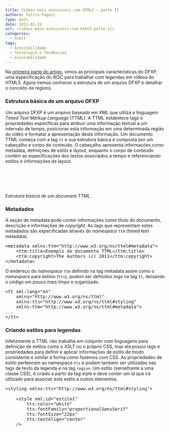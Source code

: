 ```yaml
---
title: Vídeos mais acessíveis com HTML5 – parte II
authors: Talita Pagani
type: post
date: 2011-03-15
url: /videos-mais-acessiveis-com-html5-parte-ii/
categories:
  - html5
tags:
  - Acessibilidade
  - Tecnologia e Tendências
  - acessibilidade
---
```


Na [primeira parte do artigo][1], vimos as principais características do DFXP, uma especificação do W3C para trabalhar com legendas em vídeos do HTML5. Agora iremos conhecer a estrutura de um arquivo DFXP e detalhar o conceito de regions.

### Estrutura básica de um arquivo DFXP

Um arquivo DFXP é um arquivo baseado em XML que utiliza a linguagem _Timed Text Markup Language_ (TTML). A TTML estabelece tags e propriedades específicas para atribuir uma informação textual a um intervalo de tempo, posicionar esta informação em uma determinada região do vídeo e formatar a apresentação desta informação. Um documento TTML começa com a tag `tt` e sua estrutura básica é composta por um cabeçalho e corpo de conteúdo. O cabeçalho apresenta informações como metadata, definições de estilo e layout, enquanto o corpo de conteúdo contém as especificações dos textos associados a tempo e referenciando estilos e informações de layout.

<pre lang="xml" class="1"><tt xml:lang="" xmlns="http://www.w3.org/ns/ttml">
	
	
</tt>
</pre>

_Estrutura básica de um document TTML._

### Metadados

A seção de metadata pode conter informações como título do documento, descrição e informações de _copyright_. As tags que representam estes metadados são especificadas através do _namespace_ `ttm` (timed text metadata).

<pre lang="xml" class="1">&lt;metadata xmlns:ttm="http://www.w3.org/ns/ttml#metadata">
	&lt;ttm:title>Exemplo de documento TTML&lt;/ttm:title>
	&lt;ttm:copyright>The Authors (c) 2011&lt;/ttm:copyright>
&lt;/metadata>
</pre>

O endereço do _namespace_ `ttm` definido na tag metadata assim como o _namespace_ para estilos (`tts`), podem ser definidos logo na tag `tt`, deixando o código um pouco mais limpo e organizado.

<pre lang="xml" class="1">&lt;tt xml:lang="en"
	xmlns="http://www.w3.org/ns/ttml"
	xmlns:tts="http://www.w3.org/ns/ttml#styling"
	xmlns:ttm="http://www.w3.org/ns/ttml#metadata">
...
&lt;/tt>
</pre>

### Criando estilos para legendas

Infelizmente a TTML não trabalha em conjunto com linguagens para definição de estilos como o XSLT ou o próprio CSS, mas ela possui tags e propriedades para definir e aplicar informações de estilo de modo consistente e similar à forma como fazemos com CSS. As propriedades de estilo pertencem ao namespace `tts` e podem também ser utilizadas nas tags de texto da legenda e na tag `region`. Um estilo (semelhante a uma classe CSS), é criado a partir da tag style e deve conter um id que irá utilizado para associar este estilo a outros elementos.

<pre lang="xml" class="1">&lt;styling xmlns:tts="http://www.w3.org/ns/ttml#styling">
	<!-- o estilo1 especifica o padrão para cor, fonte e alinhamento de texto -->
	&lt;style xml:id="estilo1"
		tts:color="white"
		tts:fontFamily="proportionalSansSerif"
		tts:fontSize="22px"
		tts:textAlign="center"
	/>
	

<!-- Estilo alternativo baseado no estilo1, ou seja, utilizando as mesmas propriedades mas mudando a cor para amarelo -->
	

<style xml:id="estilo2" style="estilo1" tts:color="yellow" />

<!-- Outro estilo baseado no estilo1, mas alterando o alinhamento do texto para a direita -->
	

<style xml:id="estilo1Direita" style="estilo1" tts:textAlign="end" />

<!-- Estilo baseado em estilo2 mas alterando o alinhamento do texto para a esquerda -->
	

<style xml:id="estilo2Esquerda" style="estilo2" tts:textAlign="start" />
&lt;/styling>
</pre>

As opções de alinhamento de texto são um pouco diferentes do convencional. Com exceção do center, o alinhamento à esquerda é definido como _start_ e à direita como _end_. Outras propriedades de formatação:

  * **tts:backgroundColor:** aceita valores hexadecimais, RGB e cores por nome
  * **tts:displayAlign:** aplicável somente à `region`, define o alinhamento do bloco de conteúdo de forma semelhante ao _float_ em CSS, porém tem como valores `before` (esquerda), `center`, `after` (direita)
  * **tts:extent:** aplicável somente à raiz do documento DFXP (`tt`) e à `region`, é utilizado para especificar largura e altura de uma region
  * **tts:fontStyle:** aceita valores como `italic<em> </em>`e `oblique`
  * **tts:fontWeight:** define o peso da fonte, aceita os valores ``Na [primeira parte do artigo][1], vimos as principais características do DFXP, uma especificação do W3C para trabalhar com legendas em vídeos do HTML5. Agora iremos conhecer a estrutura de um arquivo DFXP e detalhar o conceito de regions.

### Estrutura básica de um arquivo DFXP

Um arquivo DFXP é um arquivo baseado em XML que utiliza a linguagem _Timed Text Markup Language_ (TTML). A TTML estabelece tags e propriedades específicas para atribuir uma informação textual a um intervalo de tempo, posicionar esta informação em uma determinada região do vídeo e formatar a apresentação desta informação. Um documento TTML começa com a tag `tt` e sua estrutura básica é composta por um cabeçalho e corpo de conteúdo. O cabeçalho apresenta informações como metadata, definições de estilo e layout, enquanto o corpo de conteúdo contém as especificações dos textos associados a tempo e referenciando estilos e informações de layout.

<pre lang="xml" class="1"><tt xml:lang="" xmlns="http://www.w3.org/ns/ttml">
	
	
</tt>
</pre>

_Estrutura básica de um document TTML._

### Metadados

A seção de metadata pode conter informações como título do documento, descrição e informações de _copyright_. As tags que representam estes metadados são especificadas através do _namespace_ `ttm` (timed text metadata).

<pre lang="xml" class="1">&lt;metadata xmlns:ttm="http://www.w3.org/ns/ttml#metadata">
	&lt;ttm:title>Exemplo de documento TTML&lt;/ttm:title>
	&lt;ttm:copyright>The Authors (c) 2011&lt;/ttm:copyright>
&lt;/metadata>
</pre>

O endereço do _namespace_ `ttm` definido na tag metadata assim como o _namespace_ para estilos (`tts`), podem ser definidos logo na tag `tt`, deixando o código um pouco mais limpo e organizado.

<pre lang="xml" class="1">&lt;tt xml:lang="en"
	xmlns="http://www.w3.org/ns/ttml"
	xmlns:tts="http://www.w3.org/ns/ttml#styling"
	xmlns:ttm="http://www.w3.org/ns/ttml#metadata">
...
&lt;/tt>
</pre>

### Criando estilos para legendas

Infelizmente a TTML não trabalha em conjunto com linguagens para definição de estilos como o XSLT ou o próprio CSS, mas ela possui tags e propriedades para definir e aplicar informações de estilo de modo consistente e similar à forma como fazemos com CSS. As propriedades de estilo pertencem ao namespace `tts` e podem também ser utilizadas nas tags de texto da legenda e na tag `region`. Um estilo (semelhante a uma classe CSS), é criado a partir da tag style e deve conter um id que irá utilizado para associar este estilo a outros elementos.

<pre lang="xml" class="1">&lt;styling xmlns:tts="http://www.w3.org/ns/ttml#styling">
	<!-- o estilo1 especifica o padrão para cor, fonte e alinhamento de texto -->
	&lt;style xml:id="estilo1"
		tts:color="white"
		tts:fontFamily="proportionalSansSerif"
		tts:fontSize="22px"
		tts:textAlign="center"
	/>
	

<!-- Estilo alternativo baseado no estilo1, ou seja, utilizando as mesmas propriedades mas mudando a cor para amarelo -->
	

<style xml:id="estilo2" style="estilo1" tts:color="yellow" />

<!-- Outro estilo baseado no estilo1, mas alterando o alinhamento do texto para a direita -->
	

<style xml:id="estilo1Direita" style="estilo1" tts:textAlign="end" />

<!-- Estilo baseado em estilo2 mas alterando o alinhamento do texto para a esquerda -->
	

<style xml:id="estilo2Esquerda" style="estilo2" tts:textAlign="start" />
&lt;/styling>
</pre>

As opções de alinhamento de texto são um pouco diferentes do convencional. Com exceção do center, o alinhamento à esquerda é definido como _start_ e à direita como _end_. Outras propriedades de formatação:

  * **tts:backgroundColor:** aceita valores hexadecimais, RGB e cores por nome
  * **tts:displayAlign:** aplicável somente à `region`, define o alinhamento do bloco de conteúdo de forma semelhante ao _float_ em CSS, porém tem como valores `before` (esquerda), `center`, `after` (direita)
  * **tts:extent:** aplicável somente à raiz do documento DFXP (`tt`) e à `region`, é utilizado para especificar largura e altura de uma region
  * **tts:fontStyle:** aceita valores como `italic<em> </em>`e `oblique`
  * **tts:fontWeight:** define o peso da fonte, aceita os valores`` e `bold`
  * **tts:lineHeight:** altura da linha, aceita os valores normal ou uma altura especificada em uma unidade de medida
  * **tts:opacity:** aplicável somente à tag `region`, define transparência
  * **tts:origin:** especifica as coordenadas x e y de origem de uma `region`
  * **tts:overflow:** define o comportamento de uma `region` quando o conteúdo estoura o espaço disponível. Aceita os valores `visible` e `hidden`
  * **tts:padding:** espaçamento interno de uma `region`, aceita valores da mesma forma que a propriedade ```Na [primeira parte do artigo][1], vimos as principais características do DFXP, uma especificação do W3C para trabalhar com legendas em vídeos do HTML5. Agora iremos conhecer a estrutura de um arquivo DFXP e detalhar o conceito de regions.

### Estrutura básica de um arquivo DFXP

Um arquivo DFXP é um arquivo baseado em XML que utiliza a linguagem _Timed Text Markup Language_ (TTML). A TTML estabelece tags e propriedades específicas para atribuir uma informação textual a um intervalo de tempo, posicionar esta informação em uma determinada região do vídeo e formatar a apresentação desta informação. Um documento TTML começa com a tag `tt` e sua estrutura básica é composta por um cabeçalho e corpo de conteúdo. O cabeçalho apresenta informações como metadata, definições de estilo e layout, enquanto o corpo de conteúdo contém as especificações dos textos associados a tempo e referenciando estilos e informações de layout.

<pre lang="xml" class="1"><tt xml:lang="" xmlns="http://www.w3.org/ns/ttml">
	
	
</tt>
</pre>

_Estrutura básica de um document TTML._

### Metadados

A seção de metadata pode conter informações como título do documento, descrição e informações de _copyright_. As tags que representam estes metadados são especificadas através do _namespace_ `ttm` (timed text metadata).

<pre lang="xml" class="1">&lt;metadata xmlns:ttm="http://www.w3.org/ns/ttml#metadata">
	&lt;ttm:title>Exemplo de documento TTML&lt;/ttm:title>
	&lt;ttm:copyright>The Authors (c) 2011&lt;/ttm:copyright>
&lt;/metadata>
</pre>

O endereço do _namespace_ `ttm` definido na tag metadata assim como o _namespace_ para estilos (`tts`), podem ser definidos logo na tag `tt`, deixando o código um pouco mais limpo e organizado.

<pre lang="xml" class="1">&lt;tt xml:lang="en"
	xmlns="http://www.w3.org/ns/ttml"
	xmlns:tts="http://www.w3.org/ns/ttml#styling"
	xmlns:ttm="http://www.w3.org/ns/ttml#metadata">
...
&lt;/tt>
</pre>

### Criando estilos para legendas

Infelizmente a TTML não trabalha em conjunto com linguagens para definição de estilos como o XSLT ou o próprio CSS, mas ela possui tags e propriedades para definir e aplicar informações de estilo de modo consistente e similar à forma como fazemos com CSS. As propriedades de estilo pertencem ao namespace `tts` e podem também ser utilizadas nas tags de texto da legenda e na tag `region`. Um estilo (semelhante a uma classe CSS), é criado a partir da tag style e deve conter um id que irá utilizado para associar este estilo a outros elementos.

<pre lang="xml" class="1">&lt;styling xmlns:tts="http://www.w3.org/ns/ttml#styling">
	<!-- o estilo1 especifica o padrão para cor, fonte e alinhamento de texto -->
	&lt;style xml:id="estilo1"
		tts:color="white"
		tts:fontFamily="proportionalSansSerif"
		tts:fontSize="22px"
		tts:textAlign="center"
	/>
	

<!-- Estilo alternativo baseado no estilo1, ou seja, utilizando as mesmas propriedades mas mudando a cor para amarelo -->
	

<style xml:id="estilo2" style="estilo1" tts:color="yellow" />

<!-- Outro estilo baseado no estilo1, mas alterando o alinhamento do texto para a direita -->
	

<style xml:id="estilo1Direita" style="estilo1" tts:textAlign="end" />

<!-- Estilo baseado em estilo2 mas alterando o alinhamento do texto para a esquerda -->
	

<style xml:id="estilo2Esquerda" style="estilo2" tts:textAlign="start" />
&lt;/styling>
</pre>

As opções de alinhamento de texto são um pouco diferentes do convencional. Com exceção do center, o alinhamento à esquerda é definido como _start_ e à direita como _end_. Outras propriedades de formatação:

  * **tts:backgroundColor:** aceita valores hexadecimais, RGB e cores por nome
  * **tts:displayAlign:** aplicável somente à `region`, define o alinhamento do bloco de conteúdo de forma semelhante ao _float_ em CSS, porém tem como valores `before` (esquerda), `center`, `after` (direita)
  * **tts:extent:** aplicável somente à raiz do documento DFXP (`tt`) e à `region`, é utilizado para especificar largura e altura de uma region
  * **tts:fontStyle:** aceita valores como `italic<em> </em>`e `oblique`
  * **tts:fontWeight:** define o peso da fonte, aceita os valores ``Na [primeira parte do artigo][1], vimos as principais características do DFXP, uma especificação do W3C para trabalhar com legendas em vídeos do HTML5. Agora iremos conhecer a estrutura de um arquivo DFXP e detalhar o conceito de regions.

### Estrutura básica de um arquivo DFXP

Um arquivo DFXP é um arquivo baseado em XML que utiliza a linguagem _Timed Text Markup Language_ (TTML). A TTML estabelece tags e propriedades específicas para atribuir uma informação textual a um intervalo de tempo, posicionar esta informação em uma determinada região do vídeo e formatar a apresentação desta informação. Um documento TTML começa com a tag `tt` e sua estrutura básica é composta por um cabeçalho e corpo de conteúdo. O cabeçalho apresenta informações como metadata, definições de estilo e layout, enquanto o corpo de conteúdo contém as especificações dos textos associados a tempo e referenciando estilos e informações de layout.

<pre lang="xml" class="1"><tt xml:lang="" xmlns="http://www.w3.org/ns/ttml">
	
	
</tt>
</pre>

_Estrutura básica de um document TTML._

### Metadados

A seção de metadata pode conter informações como título do documento, descrição e informações de _copyright_. As tags que representam estes metadados são especificadas através do _namespace_ `ttm` (timed text metadata).

<pre lang="xml" class="1">&lt;metadata xmlns:ttm="http://www.w3.org/ns/ttml#metadata">
	&lt;ttm:title>Exemplo de documento TTML&lt;/ttm:title>
	&lt;ttm:copyright>The Authors (c) 2011&lt;/ttm:copyright>
&lt;/metadata>
</pre>

O endereço do _namespace_ `ttm` definido na tag metadata assim como o _namespace_ para estilos (`tts`), podem ser definidos logo na tag `tt`, deixando o código um pouco mais limpo e organizado.

<pre lang="xml" class="1">&lt;tt xml:lang="en"
	xmlns="http://www.w3.org/ns/ttml"
	xmlns:tts="http://www.w3.org/ns/ttml#styling"
	xmlns:ttm="http://www.w3.org/ns/ttml#metadata">
...
&lt;/tt>
</pre>

### Criando estilos para legendas

Infelizmente a TTML não trabalha em conjunto com linguagens para definição de estilos como o XSLT ou o próprio CSS, mas ela possui tags e propriedades para definir e aplicar informações de estilo de modo consistente e similar à forma como fazemos com CSS. As propriedades de estilo pertencem ao namespace `tts` e podem também ser utilizadas nas tags de texto da legenda e na tag `region`. Um estilo (semelhante a uma classe CSS), é criado a partir da tag style e deve conter um id que irá utilizado para associar este estilo a outros elementos.

<pre lang="xml" class="1">&lt;styling xmlns:tts="http://www.w3.org/ns/ttml#styling">
	<!-- o estilo1 especifica o padrão para cor, fonte e alinhamento de texto -->
	&lt;style xml:id="estilo1"
		tts:color="white"
		tts:fontFamily="proportionalSansSerif"
		tts:fontSize="22px"
		tts:textAlign="center"
	/>
	

<!-- Estilo alternativo baseado no estilo1, ou seja, utilizando as mesmas propriedades mas mudando a cor para amarelo -->
	

<style xml:id="estilo2" style="estilo1" tts:color="yellow" />

<!-- Outro estilo baseado no estilo1, mas alterando o alinhamento do texto para a direita -->
	

<style xml:id="estilo1Direita" style="estilo1" tts:textAlign="end" />

<!-- Estilo baseado em estilo2 mas alterando o alinhamento do texto para a esquerda -->
	

<style xml:id="estilo2Esquerda" style="estilo2" tts:textAlign="start" />
&lt;/styling>
</pre>

As opções de alinhamento de texto são um pouco diferentes do convencional. Com exceção do center, o alinhamento à esquerda é definido como _start_ e à direita como _end_. Outras propriedades de formatação:

  * **tts:backgroundColor:** aceita valores hexadecimais, RGB e cores por nome
  * **tts:displayAlign:** aplicável somente à `region`, define o alinhamento do bloco de conteúdo de forma semelhante ao _float_ em CSS, porém tem como valores `before` (esquerda), `center`, `after` (direita)
  * **tts:extent:** aplicável somente à raiz do documento DFXP (`tt`) e à `region`, é utilizado para especificar largura e altura de uma region
  * **tts:fontStyle:** aceita valores como `italic<em> </em>`e `oblique`
  * **tts:fontWeight:** define o peso da fonte, aceita os valores`` e `bold`
  * **tts:lineHeight:** altura da linha, aceita os valores normal ou uma altura especificada em uma unidade de medida
  * **tts:opacity:** aplicável somente à tag `region`, define transparência
  * **tts:origin:** especifica as coordenadas x e y de origem de uma `region`
  * **tts:overflow:** define o comportamento de uma `region` quando o conteúdo estoura o espaço disponível. Aceita os valores `visible` e `hidden`
  * **tts:padding:** espaçamento interno de uma `region`, aceita valores da mesma forma que a propriedade``` do CSS
  * **tts:showBackground:** define quando o plano de fundo de uma ````Na [primeira parte do artigo][1], vimos as principais características do DFXP, uma especificação do W3C para trabalhar com legendas em vídeos do HTML5. Agora iremos conhecer a estrutura de um arquivo DFXP e detalhar o conceito de regions.

### Estrutura básica de um arquivo DFXP

Um arquivo DFXP é um arquivo baseado em XML que utiliza a linguagem _Timed Text Markup Language_ (TTML). A TTML estabelece tags e propriedades específicas para atribuir uma informação textual a um intervalo de tempo, posicionar esta informação em uma determinada região do vídeo e formatar a apresentação desta informação. Um documento TTML começa com a tag `tt` e sua estrutura básica é composta por um cabeçalho e corpo de conteúdo. O cabeçalho apresenta informações como metadata, definições de estilo e layout, enquanto o corpo de conteúdo contém as especificações dos textos associados a tempo e referenciando estilos e informações de layout.

<pre lang="xml" class="1"><tt xml:lang="" xmlns="http://www.w3.org/ns/ttml">
	
	
</tt>
</pre>

_Estrutura básica de um document TTML._

### Metadados

A seção de metadata pode conter informações como título do documento, descrição e informações de _copyright_. As tags que representam estes metadados são especificadas através do _namespace_ `ttm` (timed text metadata).

<pre lang="xml" class="1">&lt;metadata xmlns:ttm="http://www.w3.org/ns/ttml#metadata">
	&lt;ttm:title>Exemplo de documento TTML&lt;/ttm:title>
	&lt;ttm:copyright>The Authors (c) 2011&lt;/ttm:copyright>
&lt;/metadata>
</pre>

O endereço do _namespace_ `ttm` definido na tag metadata assim como o _namespace_ para estilos (`tts`), podem ser definidos logo na tag `tt`, deixando o código um pouco mais limpo e organizado.

<pre lang="xml" class="1">&lt;tt xml:lang="en"
	xmlns="http://www.w3.org/ns/ttml"
	xmlns:tts="http://www.w3.org/ns/ttml#styling"
	xmlns:ttm="http://www.w3.org/ns/ttml#metadata">
...
&lt;/tt>
</pre>

### Criando estilos para legendas

Infelizmente a TTML não trabalha em conjunto com linguagens para definição de estilos como o XSLT ou o próprio CSS, mas ela possui tags e propriedades para definir e aplicar informações de estilo de modo consistente e similar à forma como fazemos com CSS. As propriedades de estilo pertencem ao namespace `tts` e podem também ser utilizadas nas tags de texto da legenda e na tag `region`. Um estilo (semelhante a uma classe CSS), é criado a partir da tag style e deve conter um id que irá utilizado para associar este estilo a outros elementos.

<pre lang="xml" class="1">&lt;styling xmlns:tts="http://www.w3.org/ns/ttml#styling">
	<!-- o estilo1 especifica o padrão para cor, fonte e alinhamento de texto -->
	&lt;style xml:id="estilo1"
		tts:color="white"
		tts:fontFamily="proportionalSansSerif"
		tts:fontSize="22px"
		tts:textAlign="center"
	/>
	

<!-- Estilo alternativo baseado no estilo1, ou seja, utilizando as mesmas propriedades mas mudando a cor para amarelo -->
	

<style xml:id="estilo2" style="estilo1" tts:color="yellow" />

<!-- Outro estilo baseado no estilo1, mas alterando o alinhamento do texto para a direita -->
	

<style xml:id="estilo1Direita" style="estilo1" tts:textAlign="end" />

<!-- Estilo baseado em estilo2 mas alterando o alinhamento do texto para a esquerda -->
	

<style xml:id="estilo2Esquerda" style="estilo2" tts:textAlign="start" />
&lt;/styling>
</pre>

As opções de alinhamento de texto são um pouco diferentes do convencional. Com exceção do center, o alinhamento à esquerda é definido como _start_ e à direita como _end_. Outras propriedades de formatação:

  * **tts:backgroundColor:** aceita valores hexadecimais, RGB e cores por nome
  * **tts:displayAlign:** aplicável somente à `region`, define o alinhamento do bloco de conteúdo de forma semelhante ao _float_ em CSS, porém tem como valores `before` (esquerda), `center`, `after` (direita)
  * **tts:extent:** aplicável somente à raiz do documento DFXP (`tt`) e à `region`, é utilizado para especificar largura e altura de uma region
  * **tts:fontStyle:** aceita valores como `italic<em> </em>`e `oblique`
  * **tts:fontWeight:** define o peso da fonte, aceita os valores ``Na [primeira parte do artigo][1], vimos as principais características do DFXP, uma especificação do W3C para trabalhar com legendas em vídeos do HTML5. Agora iremos conhecer a estrutura de um arquivo DFXP e detalhar o conceito de regions.

### Estrutura básica de um arquivo DFXP

Um arquivo DFXP é um arquivo baseado em XML que utiliza a linguagem _Timed Text Markup Language_ (TTML). A TTML estabelece tags e propriedades específicas para atribuir uma informação textual a um intervalo de tempo, posicionar esta informação em uma determinada região do vídeo e formatar a apresentação desta informação. Um documento TTML começa com a tag `tt` e sua estrutura básica é composta por um cabeçalho e corpo de conteúdo. O cabeçalho apresenta informações como metadata, definições de estilo e layout, enquanto o corpo de conteúdo contém as especificações dos textos associados a tempo e referenciando estilos e informações de layout.

<pre lang="xml" class="1"><tt xml:lang="" xmlns="http://www.w3.org/ns/ttml">
	
	
</tt>
</pre>

_Estrutura básica de um document TTML._

### Metadados

A seção de metadata pode conter informações como título do documento, descrição e informações de _copyright_. As tags que representam estes metadados são especificadas através do _namespace_ `ttm` (timed text metadata).

<pre lang="xml" class="1">&lt;metadata xmlns:ttm="http://www.w3.org/ns/ttml#metadata">
	&lt;ttm:title>Exemplo de documento TTML&lt;/ttm:title>
	&lt;ttm:copyright>The Authors (c) 2011&lt;/ttm:copyright>
&lt;/metadata>
</pre>

O endereço do _namespace_ `ttm` definido na tag metadata assim como o _namespace_ para estilos (`tts`), podem ser definidos logo na tag `tt`, deixando o código um pouco mais limpo e organizado.

<pre lang="xml" class="1">&lt;tt xml:lang="en"
	xmlns="http://www.w3.org/ns/ttml"
	xmlns:tts="http://www.w3.org/ns/ttml#styling"
	xmlns:ttm="http://www.w3.org/ns/ttml#metadata">
...
&lt;/tt>
</pre>

### Criando estilos para legendas

Infelizmente a TTML não trabalha em conjunto com linguagens para definição de estilos como o XSLT ou o próprio CSS, mas ela possui tags e propriedades para definir e aplicar informações de estilo de modo consistente e similar à forma como fazemos com CSS. As propriedades de estilo pertencem ao namespace `tts` e podem também ser utilizadas nas tags de texto da legenda e na tag `region`. Um estilo (semelhante a uma classe CSS), é criado a partir da tag style e deve conter um id que irá utilizado para associar este estilo a outros elementos.

<pre lang="xml" class="1">&lt;styling xmlns:tts="http://www.w3.org/ns/ttml#styling">
	<!-- o estilo1 especifica o padrão para cor, fonte e alinhamento de texto -->
	&lt;style xml:id="estilo1"
		tts:color="white"
		tts:fontFamily="proportionalSansSerif"
		tts:fontSize="22px"
		tts:textAlign="center"
	/>
	

<!-- Estilo alternativo baseado no estilo1, ou seja, utilizando as mesmas propriedades mas mudando a cor para amarelo -->
	

<style xml:id="estilo2" style="estilo1" tts:color="yellow" />

<!-- Outro estilo baseado no estilo1, mas alterando o alinhamento do texto para a direita -->
	

<style xml:id="estilo1Direita" style="estilo1" tts:textAlign="end" />

<!-- Estilo baseado em estilo2 mas alterando o alinhamento do texto para a esquerda -->
	

<style xml:id="estilo2Esquerda" style="estilo2" tts:textAlign="start" />
&lt;/styling>
</pre>

As opções de alinhamento de texto são um pouco diferentes do convencional. Com exceção do center, o alinhamento à esquerda é definido como _start_ e à direita como _end_. Outras propriedades de formatação:

  * **tts:backgroundColor:** aceita valores hexadecimais, RGB e cores por nome
  * **tts:displayAlign:** aplicável somente à `region`, define o alinhamento do bloco de conteúdo de forma semelhante ao _float_ em CSS, porém tem como valores `before` (esquerda), `center`, `after` (direita)
  * **tts:extent:** aplicável somente à raiz do documento DFXP (`tt`) e à `region`, é utilizado para especificar largura e altura de uma region
  * **tts:fontStyle:** aceita valores como `italic<em> </em>`e `oblique`
  * **tts:fontWeight:** define o peso da fonte, aceita os valores`` e `bold`
  * **tts:lineHeight:** altura da linha, aceita os valores normal ou uma altura especificada em uma unidade de medida
  * **tts:opacity:** aplicável somente à tag `region`, define transparência
  * **tts:origin:** especifica as coordenadas x e y de origem de uma `region`
  * **tts:overflow:** define o comportamento de uma `region` quando o conteúdo estoura o espaço disponível. Aceita os valores `visible` e `hidden`
  * **tts:padding:** espaçamento interno de uma `region`, aceita valores da mesma forma que a propriedade ```Na [primeira parte do artigo][1], vimos as principais características do DFXP, uma especificação do W3C para trabalhar com legendas em vídeos do HTML5. Agora iremos conhecer a estrutura de um arquivo DFXP e detalhar o conceito de regions.

### Estrutura básica de um arquivo DFXP

Um arquivo DFXP é um arquivo baseado em XML que utiliza a linguagem _Timed Text Markup Language_ (TTML). A TTML estabelece tags e propriedades específicas para atribuir uma informação textual a um intervalo de tempo, posicionar esta informação em uma determinada região do vídeo e formatar a apresentação desta informação. Um documento TTML começa com a tag `tt` e sua estrutura básica é composta por um cabeçalho e corpo de conteúdo. O cabeçalho apresenta informações como metadata, definições de estilo e layout, enquanto o corpo de conteúdo contém as especificações dos textos associados a tempo e referenciando estilos e informações de layout.

<pre lang="xml" class="1"><tt xml:lang="" xmlns="http://www.w3.org/ns/ttml">
	
	
</tt>
</pre>

_Estrutura básica de um document TTML._

### Metadados

A seção de metadata pode conter informações como título do documento, descrição e informações de _copyright_. As tags que representam estes metadados são especificadas através do _namespace_ `ttm` (timed text metadata).

<pre lang="xml" class="1">&lt;metadata xmlns:ttm="http://www.w3.org/ns/ttml#metadata">
	&lt;ttm:title>Exemplo de documento TTML&lt;/ttm:title>
	&lt;ttm:copyright>The Authors (c) 2011&lt;/ttm:copyright>
&lt;/metadata>
</pre>

O endereço do _namespace_ `ttm` definido na tag metadata assim como o _namespace_ para estilos (`tts`), podem ser definidos logo na tag `tt`, deixando o código um pouco mais limpo e organizado.

<pre lang="xml" class="1">&lt;tt xml:lang="en"
	xmlns="http://www.w3.org/ns/ttml"
	xmlns:tts="http://www.w3.org/ns/ttml#styling"
	xmlns:ttm="http://www.w3.org/ns/ttml#metadata">
...
&lt;/tt>
</pre>

### Criando estilos para legendas

Infelizmente a TTML não trabalha em conjunto com linguagens para definição de estilos como o XSLT ou o próprio CSS, mas ela possui tags e propriedades para definir e aplicar informações de estilo de modo consistente e similar à forma como fazemos com CSS. As propriedades de estilo pertencem ao namespace `tts` e podem também ser utilizadas nas tags de texto da legenda e na tag `region`. Um estilo (semelhante a uma classe CSS), é criado a partir da tag style e deve conter um id que irá utilizado para associar este estilo a outros elementos.

<pre lang="xml" class="1">&lt;styling xmlns:tts="http://www.w3.org/ns/ttml#styling">
	<!-- o estilo1 especifica o padrão para cor, fonte e alinhamento de texto -->
	&lt;style xml:id="estilo1"
		tts:color="white"
		tts:fontFamily="proportionalSansSerif"
		tts:fontSize="22px"
		tts:textAlign="center"
	/>
	

<!-- Estilo alternativo baseado no estilo1, ou seja, utilizando as mesmas propriedades mas mudando a cor para amarelo -->
	

<style xml:id="estilo2" style="estilo1" tts:color="yellow" />

<!-- Outro estilo baseado no estilo1, mas alterando o alinhamento do texto para a direita -->
	

<style xml:id="estilo1Direita" style="estilo1" tts:textAlign="end" />

<!-- Estilo baseado em estilo2 mas alterando o alinhamento do texto para a esquerda -->
	

<style xml:id="estilo2Esquerda" style="estilo2" tts:textAlign="start" />
&lt;/styling>
</pre>

As opções de alinhamento de texto são um pouco diferentes do convencional. Com exceção do center, o alinhamento à esquerda é definido como _start_ e à direita como _end_. Outras propriedades de formatação:

  * **tts:backgroundColor:** aceita valores hexadecimais, RGB e cores por nome
  * **tts:displayAlign:** aplicável somente à `region`, define o alinhamento do bloco de conteúdo de forma semelhante ao _float_ em CSS, porém tem como valores `before` (esquerda), `center`, `after` (direita)
  * **tts:extent:** aplicável somente à raiz do documento DFXP (`tt`) e à `region`, é utilizado para especificar largura e altura de uma region
  * **tts:fontStyle:** aceita valores como `italic<em> </em>`e `oblique`
  * **tts:fontWeight:** define o peso da fonte, aceita os valores ``Na [primeira parte do artigo][1], vimos as principais características do DFXP, uma especificação do W3C para trabalhar com legendas em vídeos do HTML5. Agora iremos conhecer a estrutura de um arquivo DFXP e detalhar o conceito de regions.

### Estrutura básica de um arquivo DFXP

Um arquivo DFXP é um arquivo baseado em XML que utiliza a linguagem _Timed Text Markup Language_ (TTML). A TTML estabelece tags e propriedades específicas para atribuir uma informação textual a um intervalo de tempo, posicionar esta informação em uma determinada região do vídeo e formatar a apresentação desta informação. Um documento TTML começa com a tag `tt` e sua estrutura básica é composta por um cabeçalho e corpo de conteúdo. O cabeçalho apresenta informações como metadata, definições de estilo e layout, enquanto o corpo de conteúdo contém as especificações dos textos associados a tempo e referenciando estilos e informações de layout.

<pre lang="xml" class="1"><tt xml:lang="" xmlns="http://www.w3.org/ns/ttml">
	
	
</tt>
</pre>

_Estrutura básica de um document TTML._

### Metadados

A seção de metadata pode conter informações como título do documento, descrição e informações de _copyright_. As tags que representam estes metadados são especificadas através do _namespace_ `ttm` (timed text metadata).

<pre lang="xml" class="1">&lt;metadata xmlns:ttm="http://www.w3.org/ns/ttml#metadata">
	&lt;ttm:title>Exemplo de documento TTML&lt;/ttm:title>
	&lt;ttm:copyright>The Authors (c) 2011&lt;/ttm:copyright>
&lt;/metadata>
</pre>

O endereço do _namespace_ `ttm` definido na tag metadata assim como o _namespace_ para estilos (`tts`), podem ser definidos logo na tag `tt`, deixando o código um pouco mais limpo e organizado.

<pre lang="xml" class="1">&lt;tt xml:lang="en"
	xmlns="http://www.w3.org/ns/ttml"
	xmlns:tts="http://www.w3.org/ns/ttml#styling"
	xmlns:ttm="http://www.w3.org/ns/ttml#metadata">
...
&lt;/tt>
</pre>

### Criando estilos para legendas

Infelizmente a TTML não trabalha em conjunto com linguagens para definição de estilos como o XSLT ou o próprio CSS, mas ela possui tags e propriedades para definir e aplicar informações de estilo de modo consistente e similar à forma como fazemos com CSS. As propriedades de estilo pertencem ao namespace `tts` e podem também ser utilizadas nas tags de texto da legenda e na tag `region`. Um estilo (semelhante a uma classe CSS), é criado a partir da tag style e deve conter um id que irá utilizado para associar este estilo a outros elementos.

<pre lang="xml" class="1">&lt;styling xmlns:tts="http://www.w3.org/ns/ttml#styling">
	<!-- o estilo1 especifica o padrão para cor, fonte e alinhamento de texto -->
	&lt;style xml:id="estilo1"
		tts:color="white"
		tts:fontFamily="proportionalSansSerif"
		tts:fontSize="22px"
		tts:textAlign="center"
	/>
	

<!-- Estilo alternativo baseado no estilo1, ou seja, utilizando as mesmas propriedades mas mudando a cor para amarelo -->
	

<style xml:id="estilo2" style="estilo1" tts:color="yellow" />

<!-- Outro estilo baseado no estilo1, mas alterando o alinhamento do texto para a direita -->
	

<style xml:id="estilo1Direita" style="estilo1" tts:textAlign="end" />

<!-- Estilo baseado em estilo2 mas alterando o alinhamento do texto para a esquerda -->
	

<style xml:id="estilo2Esquerda" style="estilo2" tts:textAlign="start" />
&lt;/styling>
</pre>

As opções de alinhamento de texto são um pouco diferentes do convencional. Com exceção do center, o alinhamento à esquerda é definido como _start_ e à direita como _end_. Outras propriedades de formatação:

  * **tts:backgroundColor:** aceita valores hexadecimais, RGB e cores por nome
  * **tts:displayAlign:** aplicável somente à `region`, define o alinhamento do bloco de conteúdo de forma semelhante ao _float_ em CSS, porém tem como valores `before` (esquerda), `center`, `after` (direita)
  * **tts:extent:** aplicável somente à raiz do documento DFXP (`tt`) e à `region`, é utilizado para especificar largura e altura de uma region
  * **tts:fontStyle:** aceita valores como `italic<em> </em>`e `oblique`
  * **tts:fontWeight:** define o peso da fonte, aceita os valores`` e `bold`
  * **tts:lineHeight:** altura da linha, aceita os valores normal ou uma altura especificada em uma unidade de medida
  * **tts:opacity:** aplicável somente à tag `region`, define transparência
  * **tts:origin:** especifica as coordenadas x e y de origem de uma `region`
  * **tts:overflow:** define o comportamento de uma `region` quando o conteúdo estoura o espaço disponível. Aceita os valores `visible` e `hidden`
  * **tts:padding:** espaçamento interno de uma `region`, aceita valores da mesma forma que a propriedade``` do CSS
  * **tts:showBackground:** define quando o plano de fundo de uma```` deve ser exibido. Aceita valores `always` e `whenActive`
  * **tts:textOutline:** aplica uma borda no texto. Deve conter a cor da borda, a espessura e o raio do desfoque (quanto maior, mais desfocada será a borda)

### Layout: definindo regions

Uma `region`, conforme visto anteriormente, é um espaço para a apresentação de legenda. As _regions_ do documento TTML são declararadas na tag `layout`. Uma region pode ter um estilo associado (definido previamente na tag `styling`) como também podem ter propriedades de estilo aplicadas diretamente à tag `region`.

<pre lang="xml" class="1">&lt;layout xmlns:tts="http://www.w3.org/ns/ttml#styling">
	&lt;region xml:id="legenda"
	style="estilo1"
	tts:extent="560px 62px"
	tts:padding="5px 3px"
	tts:backgroundColor="black"
	tts:displayAlign="after"
	/>
&lt;/layout>
</pre>

Exemplo de uma region com id "legenda" que utiliza o _estilo1_ e aplica outras propriedades de formatação.
  
A tag layout também precisa especificar o _namespace_ para estilos, mas se já foi declarado na tag `tt`, não há necessidade.
  
Ao contrário do que comentei no post anterior, não há obrigatoriedade de ter _regions_ com id _default_ e _overlay_, porém ao menos uma `region` deve ser especificada no documento. Caso haja apenas uma `region`, esta será considerada _default_, independente do id atribuído.
  
No [exemplo oficial do W3C][2], o documento TTML possui 7 _regions_:

  * _default:_ a região padrão, abaixo do vídeo, para a exibição das legendas;
  * _overlay:_ região que ocupa toda a área útil do vídeo e é utilizada apenas para exibir o texto que apresenta o título do vídeo;
  * _tick1_, _tick2_, _tick3_, _tick4_, _ploc_: regions menores, sem background, que são posicionadas em diferentes lugares do vídeo e são utilizadas para descrever o barulho do relógio de da torneira.

<pre lang="xml" class="1">&lt;layout>
	&lt;region xml:id="default" tts:textAlign='center' tts:backgroundColor="black" tts:color="white" tts:padding='2px' />
	&lt;region xml:id="overlay" tts:textAlign='center' tts:origin="0px 0px" tts:extent="320px 240px" tts:opacity='0.9'
		tts:backgroundColor="white" tts:color='black' tts:fontSize='150%'/>
	&lt;region xml:id="tick1" style='s1' tts:origin="100px 150px" tts:fontSize='24pt'
		tts:color="red" />
	&lt;region xml:id="tick2" style='s1' tts:origin="200px 100px" tts:fontSize='20pt'
		tts:color="yellow" />
	&lt;region xml:id="tick3" style='s1' tts:origin="130px 140px" tts:fontSize='30pt'
		tts:color="cyan" />
	&lt;region xml:id="tick4" style='s1' tts:origin="50px 50px" tts:fontSize='40pt'
		tts:color="lime" />
	&lt;region xml:id="plop" style='s1' tts:origin="100px 120px" tts:fontSize='20pt'
		tts:color="magenta" />
&lt;/layout>
</pre>

### O corpo do documento TTML

O corpo do documento tem como raiz a tag `body`, um elemento de estruturação temporal que tem a função de armazenar as sequências de conteúdo textual. Dentro do `body` são aceitas as tags:

  * **div:** uma divisão para as legendas em um agrupamento lógico. Não é obrigatório o uso de `div`, apenas se você tem vários tipos de legendas de deseja separá-las em grupos distintos. Uma `div` pode conter outras `div`s;
  * **p:** tem a mesma função da tag `p` do HTML, um paragráfo de conteúdo. É o _container_ principal para o texto de legenda;
  * **span:** tem a mesma função da tag `span` do HTML, é um elemento de linha. Pode ser utilizada para estilizar parte de um texto contido em um `p`, por exemplo, aplicar negrito, itálico, cor diferenciada, etc;
  * **br:** quebra de linha.

Todas estas tags aceitam, além dos atributos de estilo, os seguintes atributos:

  * **begin:** especifica o início do intervalo de tempo em que o elemento será exibido;
  * **dur:** especifica a duração do intervalo de tempo;
  * **end:** especifica o término do intervalo de tempo. A documentação do W3C não clarifica se é necessário ter um `begin` quando se utiliza o `end`;
  * **region**: associa o elemento a uma `region` onde será alocado o elemento;
  * **timeContainer:** especifica um contexto temporal onde os nós filhos do elemento estarão temporalmente situados. Este atributo aceita dois valores: `par` e `seq`. Se o `timeContainer` for `par`, o intervalo temporal dos nós filhos é aplicado em pararelo, ou seja, de forma simultânea no tempo. Além disso, o intervalo de tempo dos nós filhos é relativo ao intervalo de tempo do elemento pai. Se o `timeContainer` for `seq`, o intervalo temporal dos nós filhos é aplicado de forma sequencial no tempo e o intervalo de tempo dos nós filhos é relativos aos seus nós irmãos. Caso seja o primeiro nó filho, o intervalo de tempo é relatrivo ao tempo do elemento pai. Se um _container_ de elementos de tempo (ex.: uma `div` que é container para vários `p`) não especificar `timeContainer`, será considerado que o `timeContainer` é `par`;

O W3C tem uma definição específica de expressão de tempo, que pode ser _clock-time_ (hora:minuto:segundo[.frame]) ou _offset-time_ (valor ou fração seguido de unidade de medida de tempo, ex.: 1h, 15m, 10s, 0.6s).

Para exemplificar, vamos observar alguns trechos de código do exemplo do W3C:

<pre lang="xml" class="1">&lt;body timeContainer="par">
</pre>

O corpo do documento TTML define o `timeContainer` como `par`, portanto, os nós filhos serão exibidos simultaneamente e o intervalo de tempo é relativo ao `body`.

<pre lang="xml" class="1">&lt;div region="plop" begin="00:00:08.263" dur="00:00:07.639" timeContainer="seq" tts:fontFamily='Balloon, Arial Black'>
    &lt;p dur="0.4s">Plop!&lt;/p>
    &lt;p begin="0.5s" dur="0.4s">Plop!&lt;/p>
    &lt;p begin="0.5s" dur="0.4s">Plop!&lt;/p>
    &lt;p begin="0.5s" dur="0.4s">Plop!&lt;/p>
    &lt;p begin="0.5s" dur="0.4s">Plop!&lt;/p>
    &lt;p begin="0.5s" dur="0.4s">Plop!&lt;/p>
    &lt;p begin="0.5s" dur="0.4s">Plop!&lt;/p>
    &lt;p begin="0.5s" dur="0.4s">Plop!&lt;/p>
    &lt;p begin="0.5s" dur="0.4s">Plop!&lt;/p>
    &lt;p begin="0.5s" dur="0.4s">Plop!&lt;/p>
&lt;/div>
</pre>

Esta `div` agrupa uma série de legendas que serão exibidas na `region "plop"`, sendo que elas começam a ser exibidas a partir de 8s do vídeo e duram 7s, de acordo com os atributos `begin` e `dur`. Nesta `div`, o `timeContainer` é definido como `seq` e aqui valem algumas observações importantes que vocês podem reparar no vídeo. O primeiro `p`, nó filho da `div`, não possui o atributo `begin` pois nesse caso o intervalo de tempo é relativo ao elemento pai. Ele tem duração de 0.4s. Reparem que os próximos `p`s começam aos 0.5s (relativo ao `p` anterior) e também têm a duração de 0.4s, sendo exibidos sequencialmente, ou seja, em nenhum momento eles coexistem na cena. Se o atributo `begin` não estivesse especificado, elas seriam exibidas sequencialmente considerando somente o atributo `dur` sem uma definição de intervalo para ser exibida após o elemento anterior.

<pre lang="xml" class="1">&lt;div begin="00:00:16.002" dur="00:00:07.383" timeContainer="par"  tts:fontFamily='Balloon, Impact'>
      &lt;p region="tick1">Tick!&lt;/p>
      &lt;p region="tick2" begin="1s">Tick!&lt;/p>
      &lt;p region="tick3" begin="2s">Plop!&lt;/p>
      &lt;p region="plop" begin="3s" end='6s' tts:color='white'>Plop!&lt;/p>
      &lt;p region="tick4" begin="4s" end='5s'>Tick!&lt;/p>
      &lt;p region="tick4" begin="5s" tts:color='blue' tts:fontSize='50pt'>Tick!&lt;/p>
      &lt;p region="plop" begin="6s" tts:color='fuchsia' tts:fontSize='60pt'>Plop!&lt;/p>
&lt;/div>
</pre>

Esta outra `div` não possui uma associação com `region`, ela apenas agrupa os `p`s e define o intervalo inicial do tempo e a duração. Diferentemente do trecho anterior, a associação à `region` é definida em cada `p`. O `timeContainer` é definido como `par`, neste caso o atributo `begin` de cada `p` é relativo ao intervalo de tempo da `div` e podem ser exibidos simultaneamente.

E um exemplo que não utiliza o `timeContainer` (assumindo o valor `par` como _default_) e define os intervalos de tempo de início e duração diretamente nos `p`s utilizando o formato _clock-time_:

<pre lang="xml" class="1"><div region='default'>
  &lt;p begin="00:00:00.902" dur="00:00:07.104">[Clock ticking]<br />
       [<span tts:fontStyle='italic' tts:color='lime'>tick, tick, tick</span>]&lt;/p>
        &lt;p begin="00:00:08.263" dur="00:00:07.639">[Water dropping]<br />
       [<span tts:fontStyle='italic' tts:color='lime'>plop, plop, plop</span>]&lt;/p>
        &lt;p begin="00:00:16.002" dur="00:00:07.383">[Water dropping and clock ticking]<br />
       [<span tts:fontStyle='italic' tts:color='lime'>plop, plop, plop</span>]<br />
       [<span tts:fontStyle='italic' tts:color='red'>tick, tick, tick</span>]&lt;/p>
        &lt;p begin="00:00:23.485" dur="00:00:08.659">[Clock ringing]<br />
       [<span tts:fontStyle='italic' tts:fontWeight='bold' tts:color='red'>LOUD RING</span>]&lt;/p>
  ...
  
</div>
</pre>

Este é o trecho de código referente às legendas exibidas na `region "default"`. Neste exemplo também há o uso de `span</span> demonstrando trechos de legenda em um mesmo <code>p` que possui uma estilização diferenciada.

### Associando um documento DFXP a um vídeo

As legendas são associadas a um vídeo através da tag `text`. É especificado a linguagem no atributo `lang`, o que permite que a associação de múltiplos arquivos de legenda, o atributo `type="application/ttaf+xml"` e o `src` apontando o caminho do arquivo.

<pre lang="xml" class="1">&lt;text lang='en' type="application/ttaf+xml" src="ThisIsCoffee61_captions.xml">&lt;/text>
</pre>

No exemplo do W3C, também é utilizada uma API em JavaScript para permitir que todos ou a maioria dos navegadores exibam o _player_ de vídeo e as legendas. Navegadores mais recentes possuem o player nativo, mas a API garante que outros navegadores sejam capazes de executar as mesmas funções, inclusive, a exibição de legendas.

<pre lang="html" class="1"> 
   
   
  	&lt;video controls="true" width="320px" height='240px' style='margin-right: 5%;'> 
            &lt;source src="https://media.w3.org/2009/02/ThisisCo1961_tiny.ogv" type="video/ogg; codecs=&quot;theora, vorbis&quot;" /> 
            &lt;source src="https://media.w3.org/2009/02/ThisisCo1961_tiny.mp4" type="video/mp4; codecs=&quot;avc1.42E01E, mp4a.40.2&quot;" />
            &lt;text lang='en' type="application/ttaf+xml" src="ThisIsCoffee61_captions.xml">&lt;/text> 
	&lt;/video> 
	 
  

</pre>

## Para saber mais

O conteúdo deste artigo e os os exemplos foram baseados na <a title="Timed Text Authoring Format - Distributed Format Exchange Profile" href="http://www.w3.org/TR/ttaf1-dfxp/" target="_blank">documentação do W3C para a TTML e o TTAF-DFXP</a>.

 [1]: http://tableless.com.br/videos-mais-acessiveis-com-html5-parte-i
 [2]: http://www.w3.org/2009/02/ThisIsCoffee.html